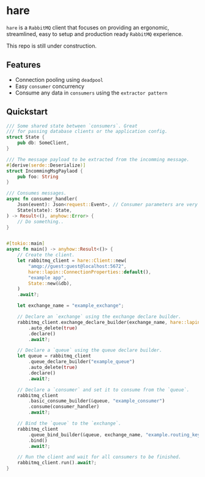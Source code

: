 # hare

`hare` is a `RabbitMQ` client that focuses on providing an ergonomic, streamlined, easy to setup and production ready `RabbitMQ` experience.

This repo is still under construction.

## Features
- Connection pooling using `deadpool`
- Easy `consumer` concurrency
- Consume any data in `consumers` using the `extractor pattern`

## Quickstart

```rust
/// Some shared state between `consumers`. Great
/// for passing database clients or the application config.
struct State {
    pub db: SomeClient,
}

/// The message payload to be extracted from the incomming message.
#[derive(serde::Deserialize)]
struct IncommingMsgPaylaod {
    pub foo: String
}

/// Consumes messages.
async fn consumer_handler(
    Json(event): Json<request::Event>, // Consumer parameters are very flexible due to the extractor pattern.
    State(state): State,
) -> Result<(), anyhow::Error> {
    // Do something..
}


#[tokio::main]
async fn main() -> anyhow::Result<()> {
    // Create the client.
    let rabbitmq_client = hare::Client::new(
        "amqp://guest:guest@localhost:5672",
        hare::lapin::ConnectionProperties::default(),
        "example app",
        State::new(&db),
    )
    .await?;

    let exchange_name = "example_exchange";

    // Declare an `exchange` using the exchange declare builder.
    rabbitmq_client.exchange_declare_builder(exchange_name, hare::lapin::ExchangeKind::Topic)
        .auto_delete(true)
        .declare()
        .await?;

    // Declare a `queue` using the queue declare builder.
    let queue = rabbitmq_client
        .queue_declare_builder("example_queue")
        .auto_delete(true)
        .declare()
        .await?;

    // Declare a `consumer` and set it to consume from the `queue`.
    rabbitmq_client
        .basic_consume_builder(&queue, "example_consumer")
        .consume(consumer_handler)
        .await?;

    // Bind the `queue` to the `exchange`.
    rabbitmq_client
        .queue_bind_builder(&queue, exchange_name, "example.routing_key")
        .bind()
        .await?;

    // Run the client and wait for all consumers to be finished.
    rabbitmq_client.run().await?;
}

```
